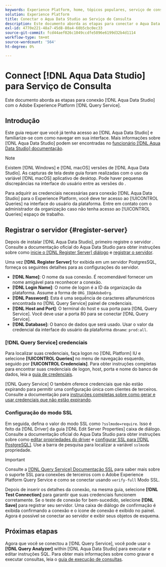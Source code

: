 ```yaml
---
keywords: Experience Platform, home, tópicos populares, serviço de consulta, serviço de consulta, Aqua Data Studio, Aqua data studio, conectar ao serviço de consulta;
solution: Experience Platform
title: Conectar o Aqua Data Studio ao Serviço de Consulta
description: Este documento aborda as etapas para conectar o Aqua Data Studio com o Adobe Experience Platform Query Service.
exl-id: 4770e221-48a7-45d8-80a4-60b5cbc0ec33
source-git-commit: fcd44aef026c1049ccdfe5896e6199d32b4d1114
workflow-type: tm+mt
source-wordcount: '564'
ht-degree: 0%

---
```


# Connect [!DNL Aqua Data Studio] para Serviço de Consulta

Este documento aborda as etapas para conexão [!DNL Aqua Data Studio] com o Adobe Experience Platform [!DNL Query Service].

## Introdução

Este guia requer que você já tenha acesso ao [!DNL Aqua Data Studio] e familiarize-se com como navegar em sua interface. Mais informações sobre [!DNL Aqua Data Studio] podem ser encontradas no [funcionário [!DNL Aqua Data Studio] documentação](https://www.aquaclusters.com/app/home/project/public/aquadatastudio/wikibook/Documentation21.1/page/0/Aqua-Data-Studio-21-1).

>[!NOTE]
>
>Existem [!DNL Windows] e [!DNL macOS] versões de [!DNL Aqua Data Studio]. As capturas de tela deste guia foram realizadas com o uso da variável [!DNL macOS] aplicativo de desktop. Pode haver pequenas discrepâncias na interface do usuário entre as versões do .

Para adquirir as credenciais necessárias para conexão [!DNL Aqua Data Studio] para o Experience Platform, você deve ter acesso ao [!UICONTROL Queries] na interface do usuário da plataforma. Entre em contato com o administrador da organização caso não tenha acesso ao [!UICONTROL Queries] espaço de trabalho.

## Registrar o servidor {#register-server}

Depois de instalar [!DNL Aqua Data Studio], primeiro registre o servidor . Consulte a documentação oficial do Aqua Data Studio para obter instruções sobre como [inicie o [!DNL Register Server] diálogo](https://www.aquaclusters.com/app/home/project/public/aquadatastudio/wikibook/Documentation18/page/81/Registering-a-Database-Server#launching_the_register_server_dialog) e [registrar o servidor](https://www.aquaclusters.com/app/home/project/public/aquadatastudio/wikibook/Documentation18/page/81/Registering-a-Database-Server#steps_to_register_a_server_in_aqua_data_studio).

Uma vez **[!DNL Register Server]** for exibida em um servidor PostgresSQL, forneça os seguintes detalhes para as configurações do servidor.

- **[!DNL Name]**: O nome da sua conexão. É recomendável fornecer um nome amigável para reconhecer a conexão.
- **[!DNL Login Name]**: O nome de logon é a ID da organização da plataforma. Assume a forma de `ORG_ID@AdobeOrg`.
- **[!DNL Password]**: Esta é uma sequência de caracteres alfanuméricos encontrada no [!DNL Query Service] painel de credenciais.
- **[!DNL Host and Port]**: O terminal do host e sua porta para [!DNL Query Service]. Você deve usar a porta 80 para se conectar [!DNL Query Service].
- **[!DNL Database]:** O banco de dados que será usado. Usar o valor da credencial da interface do usuário da plataforma `dbname`: `prod:all`.

### [!DNL Query Service] credenciais

Para localizar suas credenciais, faça logon no [!DNL Platform] IU e selecione **[!UICONTROL Queries]** no menu de navegação esquerdo, seguido por **[!UICONTROL Credenciais]**. Para obter instruções completas para encontrar suas credenciais de logon, host, porta e nome do banco de dados, leia a [guia de credenciais](../ui/credentials.md).

[!DNL Query Service] O também oferece credenciais que não estão expirando para permitir uma configuração única com clientes de terceiros. Consulte a documentação para [instruções completas sobre como gerar e usar credenciais que não estão expirando](../ui/credentials.md#non-expiring-credentials).

### Configuração do modo SSL

Em seguida, defina o valor do modo SSL como `?sslmode=require`. Isso é feito da [!DNL Driver] da guia [!DNL Edit Server Properties] caixa de diálogo. Consulte a documentação oficial do Aqua Data Studio para obter instruções sobre como [editar propriedades do driver](https://www.aquaclusters.com/app/home/project/public/aquadatastudio/wikibook/Documentation13/page/116/PostgreSQL#drivers) e [configurar SSL para [!DNL PostgreSQL]](https://www.aquaclusters.com/app/home/project/public/aquadatastudio/wikibook/Documentation20/page/SSL-Configuration/SSL-Configuration). Use a barra de pesquisa para localizar a variável `sslmode` propriedade.

>[!IMPORTANT]
>
>Consulte a [[!DNL Query Service] Documentação SSL](./ssl-modes.md) para saber mais sobre o suporte SSL para conexões de terceiros com o Adobe Experience Platform Query Service e como se conectar usando `verify-full` Modo SSL.

Depois de inserir os detalhes da conexão, na mesma guia, selecione **[!DNL Test Connection]** para garantir que suas credenciais funcionem corretamente. Se o teste de conexão for bem-sucedido, selecione **[!DNL Save]** para registrar seu servidor. Uma caixa de diálogo de confirmação é exibida confirmando a conexão e o ícone de conexão é exibido no painel. Agora é possível se conectar ao servidor e exibir seus objetos de esquema.

## Próximas etapas

Agora que você se conectou a [!DNL Query Service], você pode usar o **[!DNL Query Analyzer]** within [!DNL Aqua Data Studio] para executar e editar instruções SQL. Para obter mais informações sobre como gravar e executar consultas, leia o [guia de execução de consultas](../best-practices/writing-queries.md).
